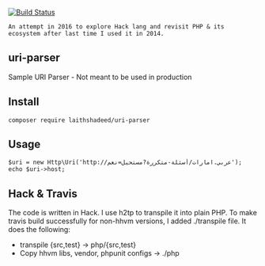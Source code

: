 [![Build Status](https://travis-ci.org/laithshadeed/uri-parser.svg?branch=master)](https://travis-ci.org/laithshadeed/uri-parser)

```
An attempt in 2016 to explore Hack lang and revisit PHP & its ecosystem after last time I used it in 2014.
```
## uri-parser
Sample URI Parser - Not meant to be used in production

## Install

```
composer require laithshadeed/uri-parser
```

## Usage

```
$uri = new Http\Uri('http://عربي.امارات/أسئلة-متكررة?مستحيل=نعم');
echo $uri->host;
```

## Hack & Travis

The code is written in Hack. I use h2tp to transpile it into plain PHP.
To make travis build successfully for non-hhvm versions, I added
./transpile file. It does the following:
 - transpile {src,test} -> php/{src,test}
 - Copy hhvm libs, vendor, phpunit configs -> ./php
